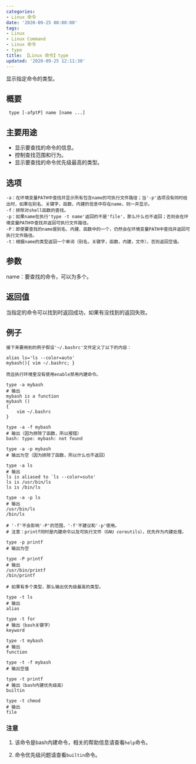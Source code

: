 ```yaml
---
categories:
- Linux 命令
date: '2020-09-25 08:00:00'
tags:
- Linux
- Linux Command
- Linux 命令
- type
title: 【Linux 命令】type
updated: '2020-09-25 12:11:30'
---
```


显示指定命令的类型。

## 概要

```shell
 type [-afptP] name [name ...]
 ```

## 主要用途

- 显示要查找的命令的信息。
- 控制查找范围和行为。
- 显示要查找的命令优先级最高的类型。

## 选项

```shell
-a：在环境变量PATH中查找并显示所有包含name的可执行文件路径；当'-p'选项没有同时给出时，如果在别名、关键字，函数，内建的信息中存在name，则一并显示。
-f：排除对shell函数的查找。
-p：如果name在执行'type -t name'返回的不是'file'，那么什么也不返回；否则会在环境变量PATH中查找并返回可执行文件路径。
-P：即使要查找的name是别名、内建、函数中的一个，仍然会在环境变量PATH中查找并返回可执行文件路径。
-t：根据name的类型返回一个单词（别名，关键字，函数，内建，文件），否则返回空值。
```

## 参数

name：要查找的命令，可以为多个。

## 返回值

当指定的命令可以找到时返回成功，如果有没找到的返回失败。

## 例子

```shell
接下来要用到的例子假设'~/.bashrc'文件定义了以下的内容：

alias ls='ls --color=auto'
mybash(){ vim ~/.bashrc; }

而且执行环境里没有使用enable禁用内建命令。
```

```shell
type -a mybash
# 输出
mybash is a function
mybash ()
{
    vim ~/.bashrc
}

type -a -f mybash
# 输出（因为排除了函数，所以报错）
bash: type: mybash: not found

type -a -p mybash
# 输出为空（因为排除了函数，所以什么也不返回）

type -a ls
# 输出
ls is aliased to `ls --color=suto'
ls is /usr/bin/ls
ls is /bin/ls

type -a -p ls
# 输出
/usr/bin/ls
/bin/ls
```

```shell
# '-f'不会影响'-P'的范围，'-f'不建议和'-p'使用。
# 注意：printf同时是内建命令以及可执行文件（GNU coreutils），优先作为内建处理。

type -p printf
# 输出为空

type -P printf
# 输出
/usr/bin/printf
/bin/printf
```

```shell
# 如果有多个类型，那么输出优先级最高的类型。

type -t ls
# 输出
alias

type -t for
# 输出（bash关键字）
keyword

type -t mybash
# 输出
function

type -t -f mybash
# 输出空值

type -t printf
# 输出（bash内建优先级高）
builtin

type -t chmod
# 输出
file
```

### 注意

1. 该命令是bash内建命令，相关的帮助信息请查看`help`命令。

2. 命令优先级问题请查看`builtin`命令。


<!-- Linux命令行搜索引擎：https://jaywcjlove.github.io/linux-command/ -->
